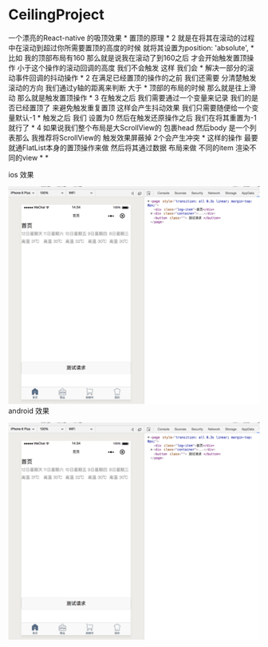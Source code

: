 # CeilingProject
一个漂亮的React-native 的吸顶效果
     * 置顶的原理
     * 2 就是在将其在滚动的过程中在滚动到超过你所需要置顶的高度的时候 就将其设置为position: 'absolute',
     * 比如 我的顶部布局有160 那么就是说我在滚动了到160之后 才会开始触发置顶操作  小于这个操作的滚动回调的高度 我们不会触发 这样 我们会
     * 解决一部分的滚动事件回调的抖动操作
     * 2  在满足已经置顶的操作的之前  我们还需要 分清楚触发滚动的方向 我们通过y轴的距离来判断 大于
     *    顶部的布局的时候 那么就是往上滑动 那么就是触发置顶操作
     * 3  在触发之后 我们需要通过一个变量来记录 我们的是否已经置顶了 来避免触发重复置顶 这样会产生抖动效果 我们只需要随便给一个变量默认-1
     *    触发之后 我们 设置为0  然后在触发还原操作之后 我们在将其重置为-1  就行了
     * 4  如果说我们整个布局是大ScrollView的 包裹head 然后body 是一个列表那么 我推荐将ScrollView的 触发效果屏蔽掉 2个会产生冲突
     *    这样的操作 最要就通FlatList本身的置顶操作来做 然后将其通过数据 布局来做 不同的item 渲染不同的view
     *
     *
     
  ios 效果 
  
![](https://github.com/wuao/tpMall/blob/master/src/assets/images/test.png)
   android 效果 
   
![](https://github.com/wuao/tpMall/blob/master/src/assets/images/test.png)
   
